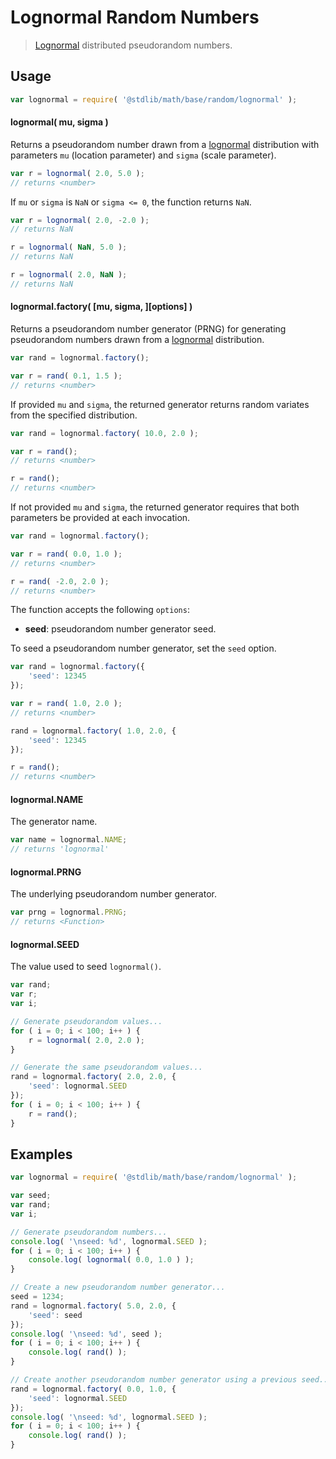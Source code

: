 # Lognormal Random Numbers

> [Lognormal][lognormal] distributed pseudorandom numbers.


<section class="usage">

## Usage

``` javascript
var lognormal = require( '@stdlib/math/base/random/lognormal' );
```

#### lognormal( mu, sigma )

Returns a pseudorandom number drawn from a [lognormal][lognormal] distribution with parameters `mu` (location parameter) and `sigma` (scale parameter).

``` javascript
var r = lognormal( 2.0, 5.0 );
// returns <number>
```

If `mu` or `sigma` is `NaN` or `sigma <= 0`, the function returns `NaN`.

``` javascript
var r = lognormal( 2.0, -2.0 );
// returns NaN

r = lognormal( NaN, 5.0 );
// returns NaN

r = lognormal( 2.0, NaN );
// returns NaN
```

#### lognormal.factory( \[mu, sigma, \]\[options\] )

Returns a pseudorandom number generator (PRNG) for generating pseudorandom numbers drawn from a [lognormal][lognormal] distribution.

``` javascript
var rand = lognormal.factory();

var r = rand( 0.1, 1.5 );
// returns <number>
```

If provided `mu` and `sigma`, the returned generator returns random variates from the specified distribution.

``` javascript
var rand = lognormal.factory( 10.0, 2.0 );

var r = rand();
// returns <number>

r = rand();
// returns <number>
```

If not provided `mu` and `sigma`, the returned generator requires that both parameters be provided at each invocation.

``` javascript
var rand = lognormal.factory();

var r = rand( 0.0, 1.0 );
// returns <number>

r = rand( -2.0, 2.0 );
// returns <number>
```

The function accepts the following `options`:

* __seed__: pseudorandom number generator seed.

To seed a pseudorandom number generator, set the `seed` option.

``` javascript
var rand = lognormal.factory({
    'seed': 12345
});

var r = rand( 1.0, 2.0 );
// returns <number>

rand = lognormal.factory( 1.0, 2.0, {
    'seed': 12345
});

r = rand();
// returns <number>
```

#### lognormal.NAME

The generator name.

``` javascript
var name = lognormal.NAME;
// returns 'lognormal'
```

#### lognormal.PRNG

The underlying pseudorandom number generator.

``` javascript
var prng = lognormal.PRNG;
// returns <Function>
```

#### lognormal.SEED

The value used to seed `lognormal()`.

``` javascript
var rand;
var r;
var i;

// Generate pseudorandom values...
for ( i = 0; i < 100; i++ ) {
    r = lognormal( 2.0, 2.0 );
}

// Generate the same pseudorandom values...
rand = lognormal.factory( 2.0, 2.0, {
    'seed': lognormal.SEED
});
for ( i = 0; i < 100; i++ ) {
    r = rand();
}
```

<!-- </usage> -->


<section class="examples">

## Examples

``` javascript
var lognormal = require( '@stdlib/math/base/random/lognormal' );

var seed;
var rand;
var i;

// Generate pseudorandom numbers...
console.log( '\nseed: %d', lognormal.SEED );
for ( i = 0; i < 100; i++ ) {
    console.log( lognormal( 0.0, 1.0 ) );
}

// Create a new pseudorandom number generator...
seed = 1234;
rand = lognormal.factory( 5.0, 2.0, {
    'seed': seed
});
console.log( '\nseed: %d', seed );
for ( i = 0; i < 100; i++ ) {
    console.log( rand() );
}

// Create another pseudorandom number generator using a previous seed...
rand = lognormal.factory( 0.0, 1.0, {
    'seed': lognormal.SEED
});
console.log( '\nseed: %d', lognormal.SEED );
for ( i = 0; i < 100; i++ ) {
    console.log( rand() );
}
```

<!-- </examples> -->


<section class="links">

[lognormal]: https://en.wikipedia.org/wiki/Log-normal_distribution

<!-- </links> -->
